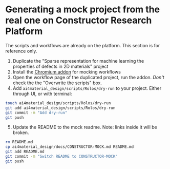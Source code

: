 # Generating a mock project from the real one on Constructor Research Platform
The scripts and workflows are already on the platform. This section is for reference only.
1. Duplicate the "Sparse representation for machine learning the properties of defects in 2D materials" project
2. Install the [Chromium addon](https://github.com/kazeevn/mock-rolos-workflows/) for mocking workflows
3. Open the workflow page of the duplicated project, run the addon. *Don't* check the the "Overwrite the scripts" box.
4. Add `ai4material_design/scripts/Rolos/dry-run` to your project. Either through UI, or with terminal:
```bash
touch ai4material_design/scripts/Rolos/dry-run
git add ai4material_design/scripts/Rolos/dry-run
git commit -m "Add dry-run"
git push
```
5. Update the README to the mock readme. Note: links inside it will be broken.
```bash
rm README.md
cp ai4material_design/docs/CONSTRUCTOR-MOCK.md README.md
git add README.md
git commit -m "Switch README to CONSTRUCTOR-MOCK"
git push
```